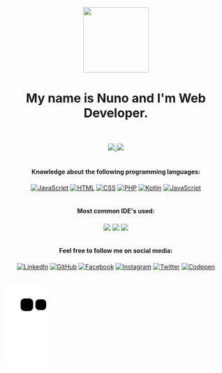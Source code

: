 <div align="center">
  <img src="https://media.giphy.com/media/iDbDicWr95THaVsuIF/giphy.gif" width="150" height="150"></img>
</div>
<h1 align="center">My name is Nuno and I'm Web Developer.</h1>

<br>
<br>

<!-- Github Stats -->
<div align="center">
  <a href="https://github.com/hotnunstar">
  <img height="170em" src="https://github-readme-stats-sigma-five.vercel.app/api?username=hotnunstar&show_icons=true&theme=algolia&include_all_commits=true&count_private=true"/>
  <img height="170em" src="https://github-readme-stats.vercel.app/api/top-langs/?username=hotnunstar&layout=compact&langs_count=8&theme=algolia&cache_seconds=7200"/>
  </a>
</div>
  
<br>
  
<!-- Languages -->  
<div align="center" style="display: inline_block">
  <h4> Knowledge about the following programming languages:</h4>
  <a href="https://www.javascript.com/" target="_blank"><img align="center" alt="JavaScript" height="30" width="40" src="https://cdn.jsdelivr.net/gh/devicons/devicon/icons/javascript/javascript-plain.svg"></a>
  <a href="https://developer.mozilla.org/en-US/docs/Web/HTML" target="_blank"><img align="center" alt="HTML" height="30" width="40" src="https://cdn.jsdelivr.net/gh/devicons/devicon/icons/html5/html5-plain.svg"></a>
  <a href="https://developer.mozilla.org/en-US/docs/Web/CSS" target="_blank"><img align="center" alt="CSS" height="30" width="40" src="https://cdn.jsdelivr.net/gh/devicons/devicon/icons/css3/css3-plain.svg"></a>
  <a href="https://www.php.net/" target="_blank"><img align="center" alt="PHP" height="50" width="40" src="https://cdn.jsdelivr.net/gh/devicons/devicon/icons/php/php-original.svg"></a>
  <a href="https://kotlinlang.org/" target="_blank"><img align="center" alt="Kotlin" height="30" width="40" src="https://cdn.jsdelivr.net/gh/devicons/devicon/icons/kotlin/kotlin-original.svg"></a>
  <a href="https://www.mysql.com/" target="_blank"><img align="center" alt="JavaScript" height="30" width="40" src="https://cdn.jsdelivr.net/gh/devicons/devicon/icons/mysql/mysql-original.svg"></a>
</div>
  
<br>
  
<!-- IDE's -->
<div align="center" style="display: inline_block">
  <h4> Most common IDE's used: </h4>
  <a href="https://code.visualstudio.com/" target="_blank"><img align="center" src="https://img.shields.io/badge/Visual_Studio_Code-0078D4?style=for-the-badge&logo=visual%20studio%20code&logoColor=white"></a>
  <a href="https://developer.android.com/studio" target="_blank"><img align="center" src="https://img.shields.io/badge/Android_Studio-3DDC84?style=for-the-badge&logo=android-studio&logoColor=white"></a>
  <a href="https://www.mysql.com/products/workbench/" target="_blank"><img align="center" src="https://img.shields.io/badge/MySQL%20workbench-005C84?style=for-the-badge&logo=mysql&logoColor=white"></a>
</div>
  
<br>
  
<!-- Social Media -->
  <div align="center" style="display: inline_block">
  <h4> Feel free to follow me on social media:</h4>
  <a href="https://www.linkedin.com/in/nuno-araujo-dev/" target="_blank"> <img align="center" alt="LinkedIn" height="30" width="30" src="https://cdn.jsdelivr.net/gh/devicons/devicon/icons/linkedin/linkedin-original.svg"></a>
  <a href="https://github.com/hotnunstar" target="_blank"> <img align="center" alt="GitHub" height="30" width="30" src="https://cdn-icons-png.flaticon.com/512/25/25657.png"></a>
  <a href="https://www.facebook.com/nuno.araujo.1253" target="_blank"><img align="center" alt="Facebook" height="30" width="30" src="https://cdn.jsdelivr.net/gh/devicons/devicon/icons/facebook/facebook-plain.svg"></a>
  <a href="https://www.instagram.com/nuno.69/" target="_blank"><img align="center" alt="Instagram" height="30" width="30" src="https://cdn-icons-png.flaticon.com/512/2111/2111463.png"></a>
  <a href="https://twitter.com/nunoa8" target="_blank"><img align="center" alt="Twitter" height="30" width="30" src="https://cdn.jsdelivr.net/gh/devicons/devicon/icons/twitter/twitter-original.svg"></a>
  <a href="https://codepen.io/nuno-ara-jo" target="_blank"><img align="center" alt="Codepen" height="30" width="30" src="https://cdn.jsdelivr.net/gh/devicons/devicon/icons/codepen/codepen-original.svg"></a>
</div>

<br>

<!-- Snake Animation -->
![Snake animation](https://github.com/hotnunstar/hotnunstar/blob/output/github-contribution-grid-snake.svg)

